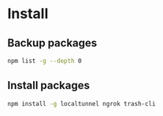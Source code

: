 # Install

## Backup packages
```bash
npm list -g --depth 0
```

## Install packages
```bash
npm install -g localtunnel ngrok trash-cli
```
<!-- npm install -g public-ip-cli internal-ip-cli trash-cli vercel serve -->
